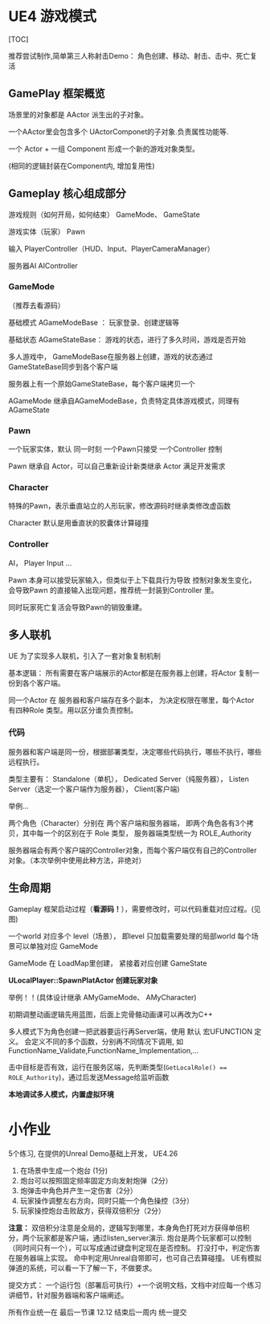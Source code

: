 # UE4 游戏模式

[TOC]

推荐尝试制作,简单第三人称射击Demo：
角色创建、移动、射击、击中、死亡复活

## GamePlay 框架概览

场景里的对象都是 AActor 派生出的子对象。

一个AActor里会包含多个 UActorComponet的子对象.负责属性功能等.

一个 Actor + 一组 Component 形成一个新的游戏对象类型。

(相同的逻辑封装在Component内, 增加复用性)

## Gameplay 核心组成部分

游戏规则（如何开局，如何结束）
GameMode、 GameState

游戏实体（玩家）
Pawn

输入
PlayerController（HUD、Input、PlayerCameraManager）

服务器AI
AIController

### GameMode
（推荐去看源码）

基础模式 AGameModeBase ： 玩家登录、创建逻辑等

基础状态 AGameStateBase： 游戏的状态，进行了多久时间，游戏是否开始

多人游戏中， GameModeBase在服务器上创建，游戏的状态通过GameStateBase同步到各个客户端

服务器上有一个原始GameStateBase，每个客户端拷贝一个

AGameMode 继承自AGameModeBase，负责特定具体游戏模式，同理有AGameState

### Pawn

一个玩家实体，默认 同一时刻 一个Pawn只接受 一个Controller 控制

Pawn 继承自 Actor，可以自己重新设计新类继承 Actor 满足开发需求

### Character

特殊的Pawn，表示垂直站立的人形玩家，修改源码时继承类修改虚函数

Character 默认是用垂直状的胶囊体计算碰撞


### Controller

AI， Player Input ... 

Pawn 本身可以接受玩家输入，但类似于上下载具行为导致 控制对象发生变化，会导致Pawn 的直接输入出现问题，推荐统一封装到Controller 里。

同时玩家死亡复活会导致Pawn的销毁重建。

## 多人联机

UE 为了实现多人联机，引入了一套对象复制机制

基本逻辑： 所有需要在客户端展示的Actor都是在服务器上创建，将Actor 复制一份到各个客户端。

同一个Actor 在 服务器和客户端存在多个副本， 为决定权限在哪里，每个Actor 有四种Role 类型。用以区分谁负责控制。

### 代码

服务器和客户端是同一份，根据部署类型，决定哪些代码执行，哪些不执行，哪些远程执行。

类型主要有： Standalone（单机）， Dedicated Server（纯服务器）， Listen Server（选定一个客户端作为服务器）， Client(客户端)

举例...

两个角色（Character）分别在 两个客户端和服务器端， 即两个角色各有3个拷贝，其中每一个的区别在于 Role 类型， 服务器端类型统一为 ROLE_Authority

服务器端会有两个客户端的Controller对象，而每个客户端仅有自己的Controller 对象。（本次举例中使用此种方法，非绝对）

## 生命周期

Gameplay 框架启动过程（__看源码！__），需要修改时，可以代码重载对应过程。(见图)

一个world 对应多个 level（场景）， 即level 只加载需要处理的局部world
每个场景可以单独对应 GameMode

GameMode 在 LoadMap里创建， 紧接着对应创建 GameState

__ULocalPlayer::SpawnPlatActor 创建玩家对象__

举例！！(具体设计继承 AMyGameMode、 AMyCharacter)

初期调整动画逻辑先用蓝图，后面上完骨骼动画课可以再改为C++

多人模式下为角色创建一把武器要运行再Server端，使用 默认 宏UFUNCTION 定义。
会定义不同的多个函数，分别再不同情况下调用, 如 FunctionName_Validate,FunctionName_Implementation,...

击中目标是否有效，运行在服务区端，先判断类型(`GetLocalRole() == ROLE_Authority`)，通过后发送Message给监听函数 

__本地调试多人模式，内置虚拟环境__


# 小作业

5个练习, 在提供的Unreal Demo基础上开发， UE4.26

1. 在场景中生成一个炮台 (1分)
2. 炮台可以按照固定频率固定方向发射炮弹（2分）
3. 炮弹击中角色并产生一定伤害（2分）
4. 玩家操作调整左右方向，同时只能一个角色操控（3分）
5. 玩家操控炮台击败敌方，获得双倍积分（2分）

__注意：__
双倍积分注意是全局的，逻辑写到哪里，本身角色打死对方获得单倍积分，两个玩家都是客户端，通过listen_server演示. 炮台是两个玩家都可以控制（同时间只有一个），可以写成通过键盘判定现在是否控制。
打没打中，判定伤害在服务器端上实现。
命中判定用Unreal自带即可，也可自己去算碰撞。
UE有模拟弹道的系统，可以看一下了解一下，不做要求。

提交方式： 
一个运行包（部署后可执行）+一个说明文档，文档中对应每一个练习讲细节，针对服务器端和客户端阐述。

所有作业统一在 最后一节课 12.12 结束后一周内 统一提交
